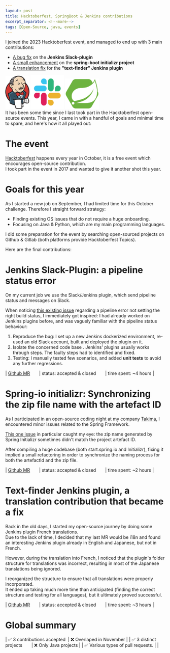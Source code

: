 ```yaml
---
layout: post 
title: Hacktoberfest, SpringBoot & Jenkins contributions
excerpt_separator: <!--more-->
tags: [Open-Source, java, events]
---
```

I joined the 2023 Hacktoberfest event, and managed to end up with 3 main contributions:
* [A bug fix](https://github.com/jenkinsci/slack-plugin/pull/929) on the **Jenkins Slack-plugin**
* [A small enhancement](https://github.com/spring-io/initializr/pull/1492) on the **spring-boot initializr project**
* [A translation fix](https://github.com/jenkinsci/text-finder-plugin/pull/206) for the **"text-finder" Jenkins plugin**

<img src="../assets/jenkins.png" width="15%">
<img src="../assets/slack.jpg" width="21%">
<img src="../assets/springboot.png" width="21%">
<br>
It has been some time since I last took part in the Hacktoberfest open-source events.  
This year, I came in with a handful of goals and minimal time to spare, and here's how it all played out:
<!--more-->

# The event
[Hacktoberfest](https://hacktoberfest.com/) happens every year in October, it is a free event which encourages open-source contribution.  
I took part in the event in 2017 and wanted to give it another shot this year.

# Goals for this year
As I started a new job on September, I had limited time for this October challenge. Therefore I straight forward strategy: 
* Finding existing OS issues that do not require a huge onboarding. 
* Focusing on Java & Python, which are my main programming languages.


I did some preparation for the event by searching open-sourced projects on Github & Gitlab (both platforms provide Hacktoberfest Topics).


Here are the final contributions:

# Jenkins __Slack-Plugin__: a pipeline status error
On my current job we use the Slack/Jenkins plugin, which send pipeline status and messages on Slack.  


When noticing [this existing issue](https://github.com/jenkinsci/slack-plugin/issues/818) regarding a pipeline error not setting the right build status, 
I immediately got inspired: I had already worked on Jenkins plugins before, and was vaguely familiar with the pipeline status behaviour:

1. Reproduce the bug: I set up a new Jenkins dockerized environment, re-used an old Slack account, built and deployed the plugin on it.
2. Isolate the concerned code base . Jenkins' plugins usually works through steps. The faulty steps had to identified and fixed.
3. Testing: I manually tested few scenarios, and added **unit tests** to avoid any further regressions.

| [Github MR](https://github.com/jenkinsci/slack-plugin/pull/929) &ensp;&ensp;&ensp; | status: accepted & closed &ensp;&ensp;&ensp; | time spent: ~4 hours |

# Spring-io initializr: Synchronizing the zip file name with the artefact ID
As I participated in an open-source coding night at my company [Takima](https://www.takima.fr/), I encountered minor issues related to the Spring Framework.  

[This one issue](https://github.com/spring-io/start.spring.io/issues/163) in particular caught my eye: the zip name generated by Spring Initializr sometimes didn't match the project artefact ID. 

After compiling a huge codebase (both start.spring.io and Initializr), fixing it implied a small refactoring in order to synchronize the naming process for both the artefactId and the zip file.

| [Github MR](https://github.com/spring-io/initializr/pull/1492) &ensp;&ensp;&ensp; | status: accepted & closed &ensp;&ensp;&ensp; | time spent: ~2 hours |

# Text-finder Jenkins plugin, a translation contribution that became a fix
Back in the old days, I started my open-source journey by doing some Jenkins plugin French translations.  
Due to the lack of time, I decided that my last MR would be i18n and found an interesting Jenkins plugin already in English and Japanese, but not in French.

However, during the translation into French, I noticed that the plugin's folder structure for translations was incorrect, resulting in most of the Japanese translations being ignored.

I reorganized the structure to ensure that all translations were properly incorporated.  
It ended up taking much more time than anticipated (finding the correct structure and testing for all languages), but it ultimately proved successful.

| [Github MR](https://github.com/jenkinsci/text-finder-plugin/pull/206) &ensp;&ensp;&ensp; | status: accepted & closed &ensp;&ensp;&ensp; | time spent: ~3 hours |

# Global summary

| ✅ 3 contributions accepted&nbsp;                                 |   ❌ Overlaped in November |
| ✅ 3 distinct projects  &ensp;&ensp;&ensp;                        |   ❌ Only Java projects    |
| ✅ Various types of pull requests.                                |   |

<br>
